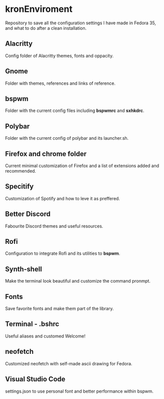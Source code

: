 # kronEnviroment
Repository to save all the configuration settings I have made in Fedora 35, and what to do after a clean installation. 

## Alacritty 
Config folder of Alacritty themes, fonts and oppacity.

## Gnome
Folder with themes, references and links of reference. 

## bspwm 
Folder with the current config files including **bspwmrc** and **sxhkdrc**. 

## Polybar
Folder with the current config of polybar and its launcher.sh. 

## Firefox and chrome folder
Current minimal customization of Firefox and a list of extensions added and recommended.

## Specitify 
Customization of Spotify and how to leve it as preffered. 

## Better Discord
Fabourite Discord themes and useful resources. 

## Rofi
Configuration to integrate Rofi and its utilities to **bspwm**. 

## Synth-shell 
Make the terminal look beautiful and customize the command pronmpt. 

## Fonts 
Save favorite fonts and make them part of the library. 

## Terminal - .bshrc
Useful aliases and customed Welcome!

## neofetch
Customized neofetch with self-made ascii drawing for Fedora. 

## Visual Studio Code
settings.json to use personal font and better performance within bspwm. 

